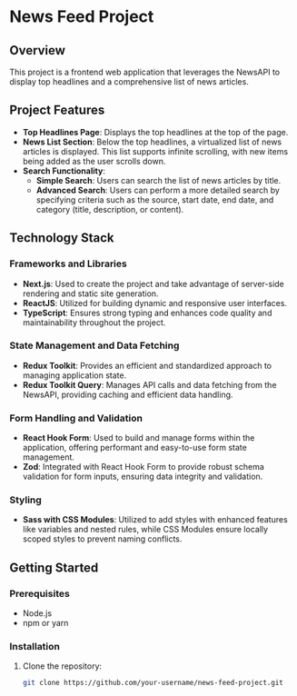 # News Feed Project

## Overview
This project is a frontend web application that leverages the NewsAPI to display top headlines and a comprehensive list of news articles.

## Project Features
- **Top Headlines Page**: Displays the top headlines at the top of the page.
- **News List Section**: Below the top headlines, a virtualized list of news articles is displayed. This list supports infinite scrolling, with new items being added as the user scrolls down.
- **Search Functionality**:
  - **Simple Search**: Users can search the list of news articles by title.
  - **Advanced Search**: Users can perform a more detailed search by specifying criteria such as the source, start date, end date, and category (title, description, or content).

## Technology Stack

### Frameworks and Libraries
- **Next.js**: Used to create the project and take advantage of server-side rendering and static site generation.
- **ReactJS**: Utilized for building dynamic and responsive user interfaces.
- **TypeScript**: Ensures strong typing and enhances code quality and maintainability throughout the project.

### State Management and Data Fetching
- **Redux Toolkit**: Provides an efficient and standardized approach to managing application state.
- **Redux Toolkit Query**: Manages API calls and data fetching from the NewsAPI, providing caching and efficient data handling.

### Form Handling and Validation
- **React Hook Form**: Used to build and manage forms within the application, offering performant and easy-to-use form state management.
- **Zod**: Integrated with React Hook Form to provide robust schema validation for form inputs, ensuring data integrity and validation.

### Styling
- **Sass with CSS Modules**: Utilized to add styles with enhanced features like variables and nested rules, while CSS Modules ensure locally scoped styles to prevent naming conflicts.

## Getting Started

### Prerequisites
- Node.js
- npm or yarn

### Installation
1. Clone the repository:
   ```bash
   git clone https://github.com/your-username/news-feed-project.git
